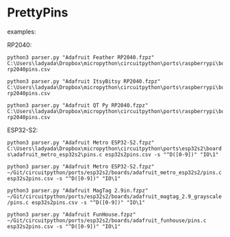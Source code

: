 # PrettyPins

examples:


RP2040:

```
python3 parser.py "Adafruit Feather RP2040.fzpz" C:\Users\ladyada\Dropbox\micropython\circuitpython\ports\raspberrypi\boards\adafruit_feather_rp2040\pins.c rp2040pins.csv
```

```
python3 parser.py "Adafruit ItsyBitsy RP2040.fzpz" C:\Users\ladyada\Dropbox\micropython\circuitpython\ports\raspberrypi\boards\adafruit_feather_rp2040\pins.c rp2040pins.csv
```

```
python3 parser.py "Adafruit QT Py RP2040.fzpz" C:\Users\ladyada\Dropbox\micropython\circuitpython\ports\raspberrypi\boards\adafruit_qtpy_rp2040\pins.c rp2040pins.csv
```

ESP32-S2:

```python3 parser.py "Adafruit Metro ESP32-S2.fzpz" C:\Users\ladyada\Dropbox\micropython\circuitpython\ports\esp32s2\boards\adafruit_metro_esp32s2\pins.c esp32s2pins.csv -s "^D([0-9])" "IO\1"```

```python3 parser.py "Adafruit Metro ESP32-S2.fzpz" ~/Git/circuitpython/ports/esp32s2/boards/adafruit_metro_esp32s2/pins.c esp32s2pins.csv -s "^D([0-9])" "IO\1"```

```python3 parser.py "Adafruit MagTag 2.9in.fzpz" ~/Git/circuitpython/ports/esp32s2/boards/adafruit_magtag_2.9_grayscale/pins.c esp32s2pins.csv -s "^D([0-9])" "IO\1"```

```python3 parser.py "Adafruit FunHouse.fzpz" ~/Git/circuitpython/ports/esp32s2/boards/adafruit_funhouse/pins.c esp32s2pins.csv -s "^D([0-9])" "IO\1"```

